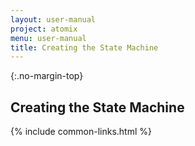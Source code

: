 ```yaml
---
layout: user-manual
project: atomix
menu: user-manual
title: Creating the State Machine
---
```


{:.no-margin-top}

## Creating the State Machine

{% include common-links.html %}
